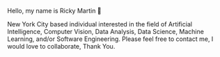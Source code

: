 Hello, my name is Ricky Martin :wave:

New York City based individual interested in the field of Artificial Intelligence, 
Computer Vision, Data Analysis, Data Science, Machine Learning, and/or Software Engineering. 
Please feel free to contact me, I would love to collaborate, Thank You.
